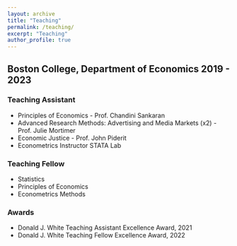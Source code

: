 ```yaml
---
layout: archive
title: "Teaching"
permalink: /teaching/
excerpt: "Teaching"
author_profile: true
---
```


## Boston College, Department of Economics  2019 - 2023

### Teaching Assistant

- Principles of Economics - Prof. Chandini Sankaran
- Advanced Research Methods: Advertising and Media Markets (x2) - Prof. Julie Mortimer 
- Economic Justice - Prof. John Piderit
- Econometrics Instructor STATA Lab 

### Teaching Fellow
- Statistics
- Principles of Economics 
- Econometrics Methods

### Awards
- Donald J. White Teaching Assistant Excellence Award, 2021
- Donald J. White Teaching Fellow Excellence Award, 2022
